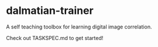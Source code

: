 # dalmatian-trainer
A self teaching toolbox for learning digital image correlation.

Check out TASKSPEC.md to get started!

